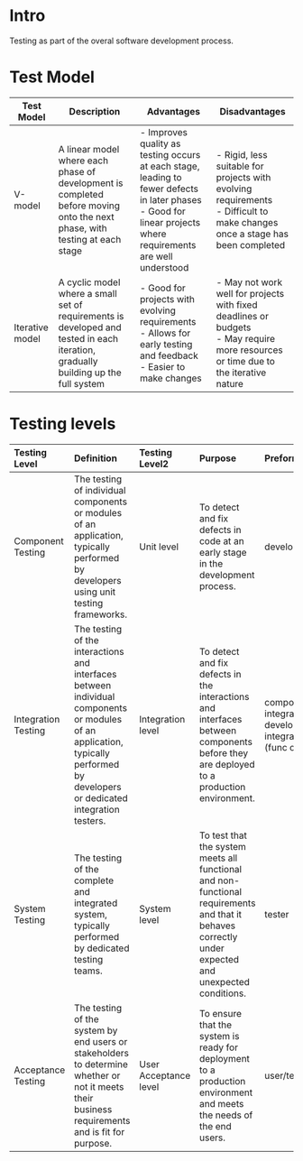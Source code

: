 # Intro
Testing as part of the overal software development process.


# Test Model 

|Test Model | Description | Advantages            | Disadvantages                 |
|-----------|-------------|-----------------------|-------------------------------|
| V-model | A linear model where each phase of development is completed before moving onto the next phase, with testing at each stage | - Improves quality as testing occurs at each stage, leading to fewer defects in later phases<br>- Good for linear projects where requirements are well understood | - Rigid, less suitable for projects with evolving requirements<br>- Difficult to make changes once a stage has been completed |
| Iterative model | A cyclic model where a small set of requirements is developed and tested in each iteration, gradually building up the full system | - Good for projects with evolving requirements<br>- Allows for early testing and feedback<br>- Easier to make changes | - May not work well for projects with fixed deadlines or budgets<br>- May require more resources or time due to the iterative nature |

# Testing levels
|Testing Level|Definition|Testing Level2|Purpose|Preformed by|
|:----|:----|:----|:----|:----|
|Component Testing|The testing of individual components or modules of an application, typically performed by developers using unit testing frameworks.|Unit level|To detect and fix defects in code at an early stage in the development process.|developer|
|Integration Testing|The testing of the interactions and interfaces between individual components or modules of an application, typically performed by developers or dedicated integration testers.|Integration level|To detect and fix defects in the interactions and interfaces between components before they are deployed to a production environment.|component integration by developer / system integration by tester (func or non-func)|
|System Testing|The testing of the complete and integrated system, typically performed by dedicated testing teams.|System level|To test that the system meets all functional and non-functional requirements and that it behaves correctly under expected and unexpected conditions.|tester|
|Acceptance Testing|The testing of the system by end users or stakeholders to determine whether or not it meets their business requirements and is fit for purpose.|User Acceptance level|To ensure that the system is ready for deployment to a production environment and meets the needs of the end users.|user/tester/customer|


